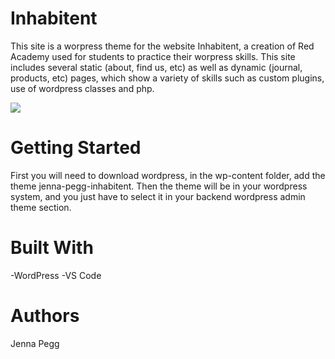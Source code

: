 # Inhabitent

This site is a worpress theme for the website Inhabitent, a creation of Red Academy used for students to practice their worpress skills. This site includes several static (about, find us, etc) as well as dynamic (journal, products, etc) pages, which show a variety of skills such as custom plugins, use of wordpress classes and php.

<img src="inhabitent-screenshot.png">

<!-- screenshot here -->

# Getting Started

First you will need to download wordpress, in the wp-content folder, add the theme jenna-pegg-inhabitent. Then the theme will be in your wordpress system, and you just have to select it in your backend wordpress admin theme section. 

# Built With
-WordPress
-VS Code

# Authors

Jenna Pegg
